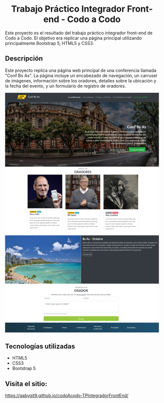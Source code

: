 # <h1 align="center">Trabajo Práctico Integrador Front-end - Codo a Codo</h1>

Este proyecto es el resultado del trabajo práctico integrador front-end de Codo a Codo. El objetivo era replicar una página principal utilizando principalmente Bootstrap 5, HTML5 y CSS3.

## Descripción

Este proyecto replica una página web principal de una conferencia llamada "Conf Bs As". La página incluye un encabezado de navegación, un carrusel de imágenes, información sobre los oradores, detalles sobre la ubicación y la fecha del evento, y un formulario de registro de oradores.

![Imágen del proyecto](https://github.com/gabygit9/codoAcodo-TPIntegradorFrontEnd/blob/main/final_front_2021.jpg?raw=true)

## Tecnologías utilizadas

- HTML5
- CSS3
- Bootstrap 5

## Visita el sitio:

https://gabygit9.github.io/codoAcodo-TPIntegradorFrontEnd/
